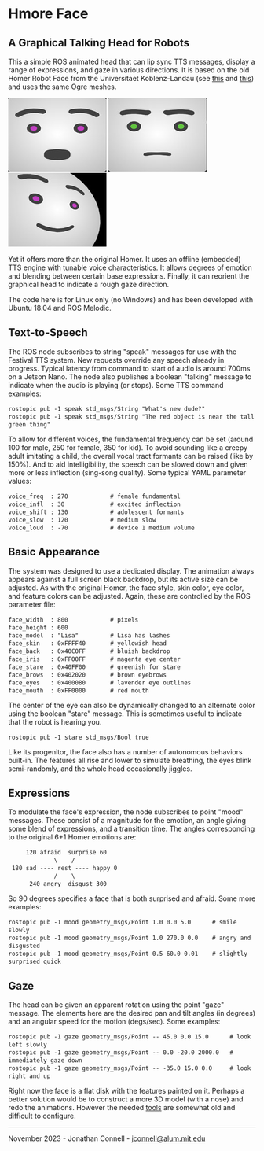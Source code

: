 # Hmore Face
## A Graphical Talking Head for Robots

This a simple ROS animated head that can lip sync TTS messages, display a range of expressions, and gaze in various directions. It is based on the old Homer Robot Face from the Universitaet Koblenz-Landau (see [this](https://gitlab.uni-koblenz.de/robbie/homer_robot_face/) and [this](https://github.com/homer-robotics/homer_robot_face)) and uses the same Ogre meshes. 

![Talking](images/talking2.jpg) ![Angry & Disgusted](images/angry2.jpg) ![Gaze Left & Down](images/gaze2.jpg)

Yet it offers more than the original Homer. It uses an offline (embedded) TTS engine with tunable voice characteristics. It allows degrees of emotion and blending between certain base expressions. Finally, it can reorient the graphical head to indicate a rough gaze direction.

The code here is for Linux only (no Windows) and has been developed with Ubuntu 18.04 and ROS Melodic.

## Text-to-Speech

The ROS node subscribes to string "speak" messages for use with the Festival TTS system. New requests override any speech already in progress. Typical latency from command to start of audio is around 700ms on a Jetson Nano. The node also publishes a boolean "talking" message to indicate when the audio is playing (or stops). Some TTS command examples:

    rostopic pub -1 speak std_msgs/String "What's new dude?"
    rostopic pub -1 speak std_msgs/String "The red object is near the tall green thing"

To allow for different voices, the fundamental frequency can be set (around 100 for male, 250 for female, 350 for kid). To avoid sounding like a creepy adult imitating a child, the overall vocal tract formants can be raised (like by 150%). And to aid intelligibility, the speech can be slowed down and given more or less inflection (sing-song quality). Some typical YAML parameter values:

    voice_freq  : 270            # female fundamental
    voice_infl  : 30             # excited inflection
    voice_shift : 130            # adolescent formants
    voice_slow  : 120            # medium slow
    voice_loud  : -70            # device 1 medium volume

## Basic Appearance

The system was designed to use a dedicated display. The animation always appears against a full screen black backdrop, but its active size can be adjusted. As with the original Homer, the face style, skin color, eye color, and feature colors can be adjusted. Again, these are controlled by the ROS parameter file:

    face_width  : 800            # pixels
    face_height : 600
    face_model  : "Lisa"         # Lisa has lashes
    face_skin   : 0xFFFF40       # yellowish head
    face_back   : 0x40C0FF       # bluish backdrop
    face_iris   : 0xFF00FF       # magenta eye center
    face_stare  : 0x40FF00       # greenish for stare
    face_brows  : 0x402020       # brown eyebrows
    face_eyes   : 0x400080       # lavender eye outlines
    face_mouth  : 0xFF0000       # red mouth

The center of the eye can also be dynamically changed to an alternate color using the boolean "stare" message. This is sometimes useful to indicate that the robot is hearing you.

    rostopic pub -1 stare std_msgs/Bool true

Like its progenitor, the face also has a number of autonomous behaviors built-in. The features all rise and lower to simulate breathing, the eyes blink semi-randomly, and the whole head occasionally jiggles.

## Expressions

To modulate the face's expression, the node subscribes to point "mood" messages. These consist of a magnitude for the emotion, an angle giving some blend of expressions, and a transition time. The angles corresponding to the original 6+1 Homer emotions are:

         120 afraid  surprise 60
                 \    /
     180 sad ---- rest ---- happy 0
                 /    \
          240 angry  disgust 300

So 90 degrees specifies a face that is both surprised and afraid. Some more examples:

    rostopic pub -1 mood geometry_msgs/Point 1.0 0.0 5.0      # smile slowly
    rostopic pub -1 mood geometry_msgs/Point 1.0 270.0 0.0    # angry and disgusted
    rostopic pub -1 mood geometry_msgs/Point 0.5 60.0 0.01    # slightly surprised quick

## Gaze

The head can be given an apparent rotation using the point "gaze" message. The elements here are the desired pan and tilt angles (in degrees) and an angular speed for the motion (degs/sec). Some examples:

    rostopic pub -1 gaze geometry_msgs/Point -- 45.0 0.0 15.0      # look left slowly
    rostopic pub -1 gaze geometry_msgs/Point -- 0.0 -20.0 2000.0   # immediately gaze down
    rostopic pub -1 gaze geometry_msgs/Point -- -35.0 15.0 0.0     # look right and up

Right now the face is a flat disk with the features painted on it. Perhaps a better solution would be to construct a more 3D model (with a nose) and redo the animations. However the needed [tools](http://wiki.ros.org/action/fullsearch/robot_face) are somewhat old and difficult to configure.

---

November 2023 - Jonathan Connell - jconnell@alum.mit.edu
